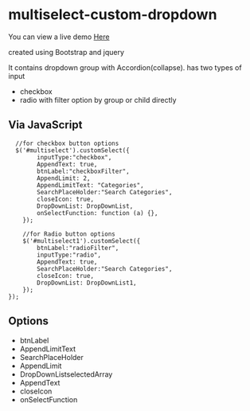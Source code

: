 # multiselect-custom-dropdown
You can view a live demo [Here](https://gokul-gfk.github.io/multiselect-custom-dropdown/)


created using Bootstrap and jquery


It contains dropdown group with Accordion(collapse).
has two types of input
  * checkbox
  * radio
with filter option by group or child directly

## Via JavaScript
```
  //for checkbox button options
  $('#multiselect').customSelect({
        inputType:"checkbox",
        AppendText: true,
        btnLabel:"checkboxFilter",
        AppendLimit: 2,
        AppendLimitText: "Categories",        
        SearchPlaceHolder:"Search Categories",
        closeIcon: true,
        DropDownList: DropDownList,
        onSelectFunction: function (a) {},
    });
    
    //for Radio button options
    $('#multiselect1').customSelect({
        btnLabel:"radioFilter",
        inputType:"radio",
        AppendText: true,
        SearchPlaceHolder:"Search Categories",
        closeIcon: true,
        DropDownList: DropDownList1,
    });
});
```

## Options
 - btnLabel 
 - AppendLimitText
 - SearchPlaceHolder 
 - AppendLimit 
 - DropDownListselectedArray 
 - AppendText 
 - closeIcon
 - onSelectFunction
